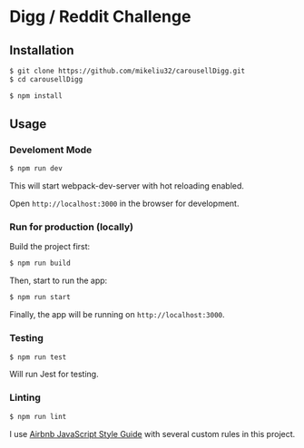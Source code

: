 # Digg / Reddit Challenge

## Installation

```bash
$ git clone https://github.com/mikeliu32/carousellDigg.git
$ cd carousellDigg

$ npm install
```


## Usage

### Develoment Mode

```bash
$ npm run dev
```

This will start webpack-dev-server with hot reloading enabled.

Open `http://localhost:3000` in the browser for development.

### Run for production (locally)
Build the project first:
```bash
$ npm run build
```

Then, start to run the app:
```bash
$ npm run start
```

Finally, the app will be running on `http://localhost:3000`.

### Testing
```bash
$ npm run test
```

Will run Jest for testing.

### Linting

```bash
$ npm run lint
```

I use [Airbnb JavaScript Style Guide](https://github.com/airbnb/javascript) with several custom rules in this project.
